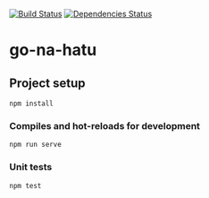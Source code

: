 [![Build Status](https://travis-ci.org/yungvldai/go-na-hatu.svg?branch=master)](https://travis-ci.org/yungvldai/go-na-hatu)
[![Dependencies Status](https://david-dm.org/yungvldai/go-na-hatu.svg)](https://david-dm.org/yungvldai/go-na-hatu)

# go-na-hatu

## Project setup
```
npm install
```

### Compiles and hot-reloads for development
```
npm run serve
```

### Unit tests
```
npm test
```
